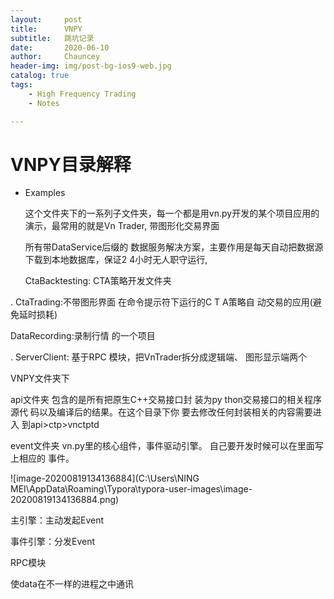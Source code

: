 ```yaml
---
layout:     post
title:      VNPY
subtitle:   跳坑记录
date:       2020-06-10
author:     Chauncey
header-img: img/post-bg-ios9-web.jpg
catalog: true
tags:
    - High Frequency Trading
    - Notes

---
```


# VNPY目录解释

- Examples

  这个文件夹下的一系列子文件夹，每一个都是用vn.py开发的某个项目应用的演示，最常用的就是Vn Trader, 带图形化交易界面

  所有带DataService后缀的
  数据服务解决方案，主要作用是每天自动把数据源下载到本地数据库，保证2 4小时无人职守运行, 

  CtaBacktesting: CTA策略开发文件夹

. CtaTrading:不带图形界面
在命令提示符下运行的C T A策略自
动交易的应用(避 免延时损耗)

DataRecording:录制行情
的一个项目

. ServerClient: 基于RPC
模块，把VnTrader拆分成逻辑端、
图形显示端两个







VNPY文件夹下

api文件夹
包含的是所有把原生C++交易接口封
装为py thon交易接口的相关程序源代
码以及编译后的结果。在这个目录下你
要去修改任何封装相关的内容需要进入
到api>ctp>vnctptd



event文件夹
vn.py里的核心组件，事件驱动引擎。
自己要开发时候可以在里面写上相应的
事件。







![image-20200819134136884](C:\Users\NING MEI\AppData\Roaming\Typora\typora-user-images\image-20200819134136884.png)

主引擎：主动发起Event

事件引擎：分发Event





RPC模块

使data在不一样的进程之中通讯